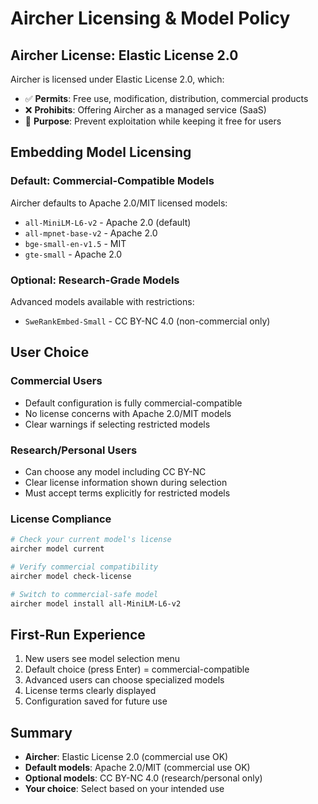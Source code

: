 # Aircher Licensing & Model Policy

## Aircher License: Elastic License 2.0

Aircher is licensed under Elastic License 2.0, which:
- ✅ **Permits**: Free use, modification, distribution, commercial products
- ❌ **Prohibits**: Offering Aircher as a managed service (SaaS)
- 🎯 **Purpose**: Prevent exploitation while keeping it free for users

## Embedding Model Licensing

### Default: Commercial-Compatible Models
Aircher defaults to Apache 2.0/MIT licensed models:
- `all-MiniLM-L6-v2` - Apache 2.0 (default)
- `all-mpnet-base-v2` - Apache 2.0
- `bge-small-en-v1.5` - MIT
- `gte-small` - Apache 2.0

### Optional: Research-Grade Models
Advanced models available with restrictions:
- `SweRankEmbed-Small` - CC BY-NC 4.0 (non-commercial only)

## User Choice

### Commercial Users
- Default configuration is fully commercial-compatible
- No license concerns with Apache 2.0/MIT models
- Clear warnings if selecting restricted models

### Research/Personal Users
- Can choose any model including CC BY-NC
- Clear license information shown during selection
- Must accept terms explicitly for restricted models

### License Compliance
```bash
# Check your current model's license
aircher model current

# Verify commercial compatibility
aircher model check-license

# Switch to commercial-safe model
aircher model install all-MiniLM-L6-v2
```

## First-Run Experience

1. New users see model selection menu
2. Default choice (press Enter) = commercial-compatible
3. Advanced users can choose specialized models
4. License terms clearly displayed
5. Configuration saved for future use

## Summary

- **Aircher**: Elastic License 2.0 (commercial use OK)
- **Default models**: Apache 2.0/MIT (commercial use OK)
- **Optional models**: CC BY-NC 4.0 (research/personal only)
- **Your choice**: Select based on your intended use